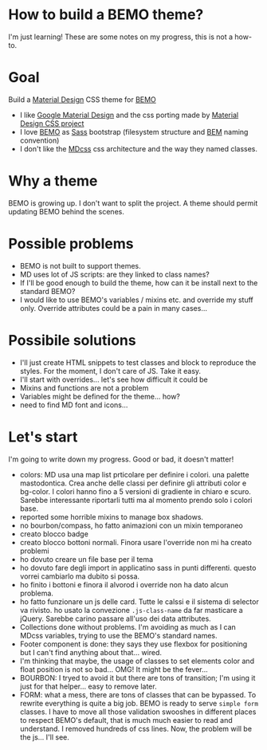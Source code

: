 # How to build a BEMO theme?

I'm just learning! These are some notes on my progress, this is not a how-to.

# Goal

Build a [Material Design][material-design] CSS theme for [BEMO][bemo]

* I like [Google Material Design][material-design] and the css porting made by [Material Design CSS project][materializecss] 
* I love [BEMO](https://github.com/cantierecreativo/bemo) as [Sass][sass] bootstrap (filesystem structure and [BEM][bem] naming convention)
* I don't like the [MDcss][materializecss] css architecture and the way they named classes.

[bemo]: https://github.com/cantierecreativo/bemo
[sass]: http://sass-lang.com/
[bem]: https://bem.info/
[material-design]: http://www.google.com/design/spec/material-design/introduction.html
[materializecss]: http://materializecss.com/

# Why a theme

BEMO is growing up. I don't want to split the project. A theme should permit updating BEMO behind the scenes.

# Possible problems

* BEMO is not built to support themes.
* MD uses lot of JS scripts: are they linked to class names?
* If I'll be good enough to build the theme, how can it be install next to the standard BEMO?
* I would like to use BEMO's variables / mixins etc. and override my stuff only. Override attributes could be a pain in many cases...  

# Possibile solutions

* I'll just create HTML snippets to test classes and block to reproduce the styles. For the moment, I don't care of JS. Take it easy.
* I'll start with overrides... let's see how difficult it could be
* Mixins and functions are not a problem
* Variables might be defined for the theme... how?
* need to find MD font and icons...

# Let's start

I'm going to write down my progress. Good or bad, it doesn't matter!

* colors: MD usa una map list prticolare per definire i colori. una palette mastodontica. Crea anche delle classi per definire gli attributi color e bg-color. I colori hanno fino a 5 versioni di gradiente in chiaro e scuro. Sarebbe interessante riportarli tutti ma al momento prendo  solo i colori base.
* reported some horrible mixins to manage box shadows.
* no bourbon/compass, ho fatto animazioni con un mixin temporaneo
* creato blocco badge
* creato blocco bottoni normali. Finora usare l'override non mi ha creato problemi
* ho dovuto creare un file base per il tema
* ho dovuto fare degli import in applicatino sass in punti differenti. questo vorrei cambiarlo ma dubito si possa.
* ho finito i bottoni e finora il alvorod i override non ha dato alcun problema.
* ho fatto funzionare un js delle card. Tutte le calssi e il sistema di selector va rivisto. ho usato la convezione  ```.js-class-name``` da far masticare a jQuery. Sarebbe carino passare all'uso dei data attributes.
* Collections done without problems. I'm avoiding as much as I can MDcss variables, trying to use the BEMO's standard names.
* Footer component is done: they says they use flexbox for positioning but I can't find anything about that... wired.
* I'm thinking that maybe, the usage of classes to set elements color and float position is not so bad... OMG! It might be the fever...
* BOURBON: I tryed to avoid it but there are tons of transition; I'm using it just for that helper... easy to remove later.
* FORM: what a mess, there are tons of classes that can be bypassed. To rewrite everything is quite a big job. BEMO is ready to serve ```simple form``` classes. I have to move all those validation swooshes in different places to respect BEMO's default, that is much much easier to read and understand. I removed hundreds of css lines. Now, the problem will be the js... I'll see.

